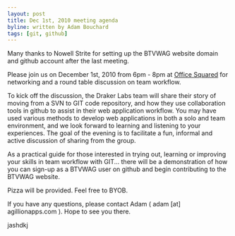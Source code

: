 ```yaml
---
layout: post
title: Dec 1st, 2010 meeting agenda
byline: written by Adam Bouchard
tags: [git, github]
---
```


Many thanks to Nowell Strite for setting up the BTVWAG website domain and github account after the last meeting.

Please join us on December 1st, 2010 from 6pm - 8pm at [Office Squared](http://www.officesquaredvt.com/) for networking and a round table discussion on team workflow.  

To kick off the discussion, the Draker Labs team will share their story of moving from a SVN to GIT code repository, and how they use collaboration tools in github to assist in their web application workflow.  You may have used various methods to develop web applications in both a solo and team environment, and we look forward to learning and listening to your experiences.  The goal of the evening is to facilitate a fun, informal and active discussion of sharing from the group. 

As a practical guide for those interested in trying out, learning or improving your skills in team workflow with GIT... there will be a demonstration of how you can sign-up as a BTVWAG user on github and begin contributing to the BTVWAG website. 

Pizza will be provided.  Feel free to BYOB.

If you have any questions, please contact Adam ( adam [at] agillionapps.com ). Hope to see you there.

jashdkj
